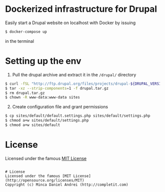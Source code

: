 # Dockerized infrastructure for Drupal
Easily start a Drupal website on localhost with Docker by issuing
```sh
$ docker-compose up
```
in the terminal

# Setting up the env
1. Pull the drupal archive and extract it in the `/drupal/` directory
```sh
$ curl -fSL "http://ftp.drupal.org/files/projects/drupal-${DRUPAL_VERSION}.tar.gz" -o drupal.tar.gz
$ tar -xz --strip-components=1 -f drupal.tar.gz
$ rm drupal.tar.gz
$ chown -R www-data:www-data sites
```
2. Create configuration file and grant permissions
```sh
$ cp sites/default/default.settings.php sites/default/settings.php
$ chmod a+w sites/default/settings.php
$ chmod a+w sites/default
```

# License
Licensed under the famous [MIT License](http://opensource.org/licenses/MIT)
```

# License
Licensed under the famous [MIT License](http://opensource.org/licenses/MIT)
Copyright (c) Minca Daniel Andrei (http://completit.com)
